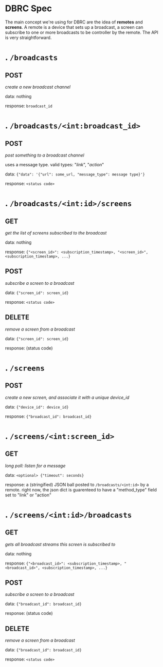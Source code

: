 DBRC Spec
=

The main concept we're using for DBRC are the idea of __remotes__ and __screens__. A remote is a device that sets up a broadcast, a screen can subscribe to one or more broadcasts to be controller by the remote. The API is very straightforward.

.
`/broadcasts`
=

POST
-
_create a new broadcast channel_

data: nothing

response: `broadcast_id`

.
`/broadcasts/<int:broadcast_id>`
=

POST
-
_post something to a broadcast channel_

uses a message type. valid types: "_link_", "_action_"

data: `{"data": '{"url": some_url, "message_type": message type}'}`

response: `<status code>`

.
`/broadcasts/<int:id>/screens`
=

GET
-
_get the list of screens subscribed to the broadcast_

data: nothing

response: `{"<screen_id>": <subscription_timestamp>, "<screen_id>", <subscription_timestamp>, ...}`


POST
-
_subscribe a screen to a broadcast_

data: `{"screen_id": screen_id}`

response: `<status code>`

DELETE
-
_remove a screen from a broadcast_

data: `{"screen_id": screen_id}`

response: (status code)


.
`/screens`
=

POST
-
_create a new screen, and associate it with a unique device\_id_

data: `{"device_id": device_id}`

response: `{"broadcast_id": broadcast_id}`

.
`/screens/<int:screen_id>`
=

GET
-
_long poll: listen for a message_

data: `<optional> {"timeout": seconds}`

response: a (stringified) JSON ball posted to `/broadcasts/<int:id>` by a remote. right now, the json dict is guarenteed to have a "method_type" field set to "link" or "action"

.
`/screens/<int:id>/broadcasts`
=

GET
-
_gets all broadcast streams this screen is subscribed to_

data: nothing

response: `{"<broadcast_id>": <subscription_timestamp>, "<broadcast_id>", <subscription_timestamp>, ...}`

POST
-
_subscribe a screen to a broadcast_

data: `{"broadcast_id": broadcast_id}`

response: (status code)

DELETE
-
_remove a screen from a broadcast_

data: `{"broadcast_id": broadcast_id}`

response: `<status code>`